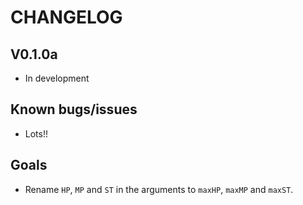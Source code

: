 # CHANGELOG
## V0.1.0a
* In development

## Known bugs/issues
* Lots!!

## Goals
* Rename `HP`, `MP` and `ST` in the arguments to `maxHP`, `maxMP` and `maxST`.

